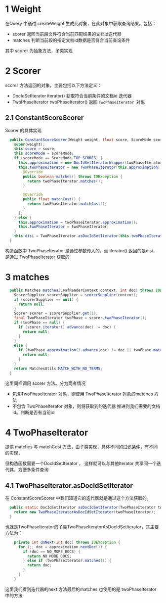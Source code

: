# 1 Weight

在Query 中通过 createWeight 生成此对象，在此对象中获取查询结果。包括：

- scorer  返回当前段文件符合当前匹配结果的文档id迭代器
- matches 判断当前段的指定文档id数据是否符合当前查询条件





其中 scorer   为抽象方法，子类实现





# 2 Scorer

scorer 方法返回的对象，主要包括以下方法定义：

- DocIdSetIterator iterator() 获取符合当前条件的文档id 迭代器
- TwoPhaseIterator twoPhaseIterator() 返回  `TwoPhaseIterator `对象



## 2.1 ConstantScoreScorer

Scorer 的具体实现

```java
  public ConstantScoreScorer(Weight weight, float score, ScoreMode scoreMode, TwoPhaseIterator twoPhaseIterator) {
    super(weight);
    this.score = score;
    this.scoreMode = scoreMode;
    if (scoreMode == ScoreMode.TOP_SCORES) {
      this.approximation = new DocIdSetIteratorWrapper(twoPhaseIterator.approximation());
      this.twoPhaseIterator = new TwoPhaseIterator(this.approximation) {
        @Override
        public boolean matches() throws IOException {
          return twoPhaseIterator.matches();
        }

        @Override
        public float matchCost() {
          return twoPhaseIterator.matchCost();
        }
      };
    } else {
      this.approximation = twoPhaseIterator.approximation();
      this.twoPhaseIterator = twoPhaseIterator;
    }
    this.disi = TwoPhaseIterator.asDocIdSetIterator(this.twoPhaseIterator);
  }
```

构造函数中 TwoPhaseIterator 是通过参数传入的，而 iterator() 返回的是disi，是通过 TwoPhaseIterator 获取的







# 3 matches

```java
  public Matches matches(LeafReaderContext context, int doc) throws IOException {
    ScorerSupplier scorerSupplier = scorerSupplier(context);
    if (scorerSupplier == null) {
      return null;
    }
    Scorer scorer = scorerSupplier.get(1);
    final TwoPhaseIterator twoPhase = scorer.twoPhaseIterator();
    if (twoPhase == null) {
      if (scorer.iterator().advance(doc) != doc) {
        return null;
      }
    }
    else {
      if (twoPhase.approximation().advance(doc) != doc || twoPhase.matches() == false) {
        return null;
      }
    }
    return MatchesUtils.MATCH_WITH_NO_TERMS;
  }
```

这里同样调用  scorer  方法。分为两者情况

- 包含TwoPhaseIterator  对象，则使用 TwoPhaseIterator  对象的matches 方法
- 不包含 TwoPhaseIterator 对象，则将获取到的迭代器 推进到我们需要的文档id。判断是否有当前id



# 4 TwoPhaseIterator

提供 matches 与 matchCost 方法，由子类实现，具体不同的过滤条件，有不同的实现，

但构造函数需要一个DocIdSetIterator ， 这样就可以与其他Iterator 共享同一个迭代其，方便多条件查询





## 4.1 TwoPhaseIterator.asDocIdSetIterator

在 ConstantScoreScorer 中我们知道它的迭代器就是通过这个方法获取的。

```java
  public static DocIdSetIterator asDocIdSetIterator(TwoPhaseIterator twoPhaseIterator) {
    return new TwoPhaseIteratorAsDocIdSetIterator(twoPhaseIterator);
  }
```

也就是TwoPhaseIterator的子类TwoPhaseIteratorAsDocIdSetIterator，其主要方法为：

```java
    private int doNext(int doc) throws IOException {
      for (;; doc = approximation.nextDoc()) {
        if (doc == NO_MORE_DOCS) {
          return NO_MORE_DOCS;
        } else if (twoPhaseIterator.matches()) {
          return doc;
        }
      }
    }
```

这里我们看到迭代器的next 方法最后的matches 也使用的是 twoPhaseIterator 中的方法

